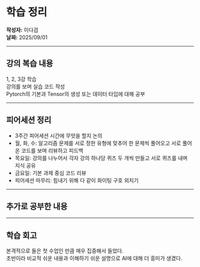 # 학습 정리

**작성자:** 이다검  
**날짜:** 2025/09/01

---

## 강의 복습 내용
1, 2, 3강 학습  
강의를 보며 실습 코드 작성  
Pytorch의 기본과 Tensor의 생성 또는 데이터 타입에 대해 공부  

---

## 피어세션 정리
- 3주간 피어세션 시간에 무엇을 할지 논의  
- 월, 화, 수: 알고리즘 문제를 서로 정한 유형에 맞추어 한 문제씩 풀어오고 서로 풀어온 코드를 보며 리뷰하고 피드백
- 목요일: 강의를 나누어서 각자 강의 하나당 퀴즈 두 개씩 만들고 서로 퀴즈를 내며 지식 공유
- 금요일: 기본 과제 중심 코드 리뷰
- 피어세션 마무리: 힘내기 위해 다 같이 화이팅 구호 외치기  

---

## 추가로 공부한 내용

---

## 학습 회고
본격적으로 들은 첫 수업인 만큼 매우 집중해서 들었다.  
초반이라 비교적 쉬운 내용과 이해하기 쉬운 설명으로 AI에 대해 더 흥미가 생겼다.
